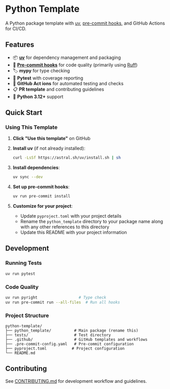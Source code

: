 # Python Template

A Python package template with [uv](https://docs.astral.sh/uv/), [pre-commit hooks](https://pre-commit.com), and GitHub Actions for CI/CD.

## Features

- 📦 [**uv**](https://docs.astral.sh/uv/) for dependency management and packaging
- 🔧 [**Pre-commit hooks**](https://pre-commit.com) for code quality (primarily using [Ruff](https://docs.astral.sh/ruff/))
- 🏷️ **mypy** for type checking
- 🧪 **Pytest** with coverage reporting
- 🚀 **GitHub Act ions** for automated testing and checks
- 📋 **PR template** and contributing guidelines
- 🐍 **Python 3.12+** support

## Quick Start

### Using This Template

1. **Click "Use this template"** on GitHub

2. **Install uv** (if not already installed):
   ```bash
   curl -LsSf https://astral.sh/uv/install.sh | sh
   ```

3. **Install dependencies**:
   ```bash
   uv sync --dev
   ```

4. **Set up pre-commit hooks**:
   ```bash
   uv run pre-commit install
   ```

5. **Customize for your project**:
   - Update `pyproject.toml` with your project details
   - Rename the `python_template` directory to your package name along with any other references to this directory
   - Update this README with your project information

## Development

### Running Tests
```bash
uv run pytest
```

### Code Quality
```bash
uv run pyright                  # Type check
uv run pre-commit run --all-files  # Run all hooks
```

### Project Structure
```
python-template/
├── python_template/          # Main package (rename this)
├── tests/                    # Test directory
├── .github/                  # GitHub templates and workflows
├── .pre-commit-config.yaml   # Pre-commit configuration
├── pyproject.toml           # Project configuration
└── README.md
```

## Contributing

See [CONTRIBUTING.md](CONTRIBUTING.md) for development workflow and guidelines.
